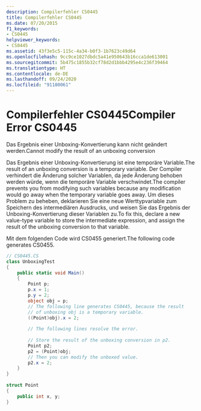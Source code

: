 ```yaml
---
description: Compilerfehler CS0445
title: Compilerfehler CS0445
ms.date: 07/20/2015
f1_keywords:
- CS0445
helpviewer_keywords:
- CS0445
ms.assetid: 43f3e5c5-115c-4a34-b0f3-1b7623c49d64
ms.openlocfilehash: 9cc9ce1027dbdc5a41e950643b16cca1de613001
ms.sourcegitcommit: 5b475c1855b32cf78d2d1bbb4295e4c236f39464
ms.translationtype: HT
ms.contentlocale: de-DE
ms.lasthandoff: 09/24/2020
ms.locfileid: "91180061"
---
```

# <a name="compiler-error-cs0445"></a><span data-ttu-id="26b3f-103">Compilerfehler CS0445</span><span class="sxs-lookup"><span data-stu-id="26b3f-103">Compiler Error CS0445</span></span>

<span data-ttu-id="26b3f-104">Das Ergebnis einer Unboxing-Konvertierung kann nicht geändert werden.</span><span class="sxs-lookup"><span data-stu-id="26b3f-104">Cannot modify the result of an unboxing conversion</span></span>  
  
 <span data-ttu-id="26b3f-105">Das Ergebnis einer Unboxing-Konvertierung ist eine temporäre Variable.</span><span class="sxs-lookup"><span data-stu-id="26b3f-105">The result of an unboxing conversion is a temporary variable.</span></span> <span data-ttu-id="26b3f-106">Der Compiler verhindert die Änderung solcher Variablen, da jede Änderung behoben werden würde, wenn die temporäre Variable verschwindet.</span><span class="sxs-lookup"><span data-stu-id="26b3f-106">The compiler prevents you from modifying such variables because any modification would go away when the temporary variable goes away.</span></span> <span data-ttu-id="26b3f-107">Um dieses Problem zu beheben, deklarieren Sie eine neue Werttypvariable zum Speichern des intermediären Ausdrucks, und weisen Sie das Ergebnis der Unboxing-Konvertierung dieser Variablen zu.</span><span class="sxs-lookup"><span data-stu-id="26b3f-107">To fix this, declare a new value-type variable to store the intermediate expression, and assign the result of the unboxing conversion to that variable.</span></span>  
  
 <span data-ttu-id="26b3f-108">Mit dem folgenden Code wird CS0455 generiert.</span><span class="sxs-lookup"><span data-stu-id="26b3f-108">The following code generates CS0455.</span></span>  
  
```csharp  
// CS0445.CS  
class UnboxingTest  
{  
    public static void Main()  
    {  
        Point p;  
        p.x = 1;  
        p.y = 2;  
        object obj = p;  
        // The following line generates CS0445, because the result  
        // of unboxing obj is a temporary variable.  
        ((Point)obj).x = 2;  
  
        // The following lines resolve the error.  
  
        // Store the result of the unboxing conversion in p2.  
        Point p2;
        p2 = (Point)obj;  
        // Then you can modify the unboxed value.  
        p2.x = 2;  
    }  
}  
  
struct Point  
{  
    public int x, y;  
}  
```
